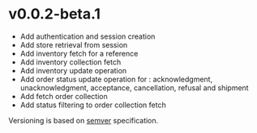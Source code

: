v0.0.2-beta.1
=============

- Add authentication and session creation
- Add store retrieval from session
- Add inventory fetch for a reference
- Add inventory collection fetch
- Add inventory update operation
- Add order status update operation for : acknowledgment, unacknowledgment, acceptance, cancellation, refusal and shipment
- Add fetch order collection
- Add status filtering to order collection fetch


Versioning is based on [semver](https://semver.org/) specification. 